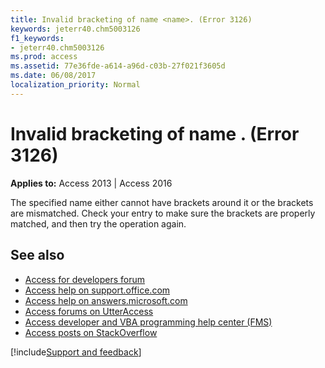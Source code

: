 ```yaml
---
title: Invalid bracketing of name <name>. (Error 3126)
keywords: jeterr40.chm5003126
f1_keywords:
- jeterr40.chm5003126
ms.prod: access
ms.assetid: 77e36fde-a614-a96d-c03b-27f021f3605d
ms.date: 06/08/2017
localization_priority: Normal
---
```



# Invalid bracketing of name <name>. (Error 3126)

  

**Applies to:** Access 2013 | Access 2016

The specified name either cannot have brackets around it or the brackets are mismatched. Check your entry to make sure the brackets are properly matched, and then try the operation again.

## See also

- [Access for developers forum](https://social.msdn.microsoft.com/Forums/office/home?forum=accessdev)
- [Access help on support.office.com](https://support.office.com/search/results?query=Access)
- [Access help on answers.microsoft.com](https://answers.microsoft.com/)
- [Access forums on UtterAccess](https://www.utteraccess.com/forum/index.php?act=idx)
- [Access developer and VBA programming help center (FMS)](https://www.fmsinc.com/MicrosoftAccess/developer/)
- [Access posts on StackOverflow](https://stackoverflow.com/questions/tagged/ms-access)

[!include[Support and feedback](~/includes/feedback-boilerplate.md)]
